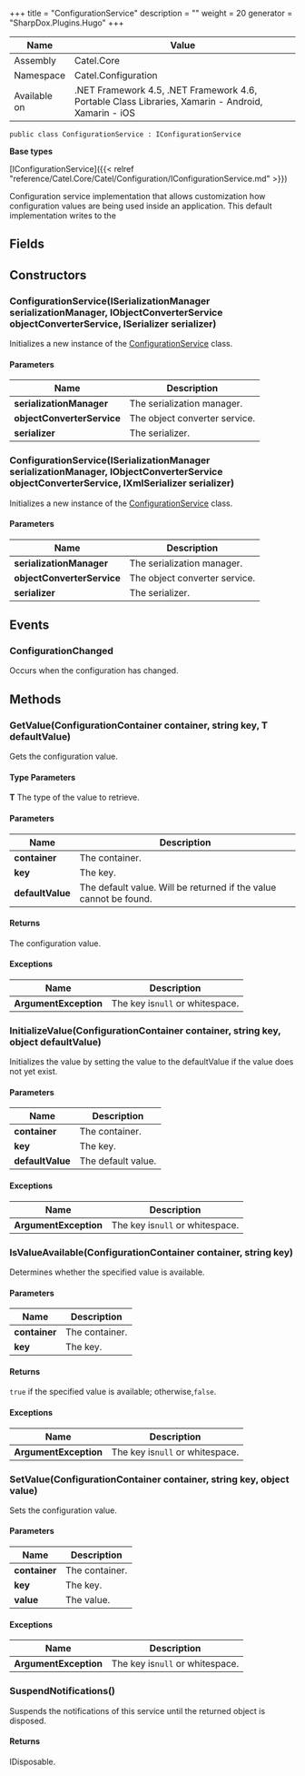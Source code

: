 

+++
title = "ConfigurationService" 
description = ""
weight = 20
generator = "SharpDox.Plugins.Hugo"
+++

Name|Value
---|---
Assembly|Catel.Core
Namespace|Catel.Configuration
Available on|.NET Framework 4.5, .NET Framework 4.6, Portable Class Libraries, Xamarin - Android, Xamarin - iOS

```
public class ConfigurationService : IConfigurationService
```

**Base types**

[IConfigurationService]({{< relref "reference/Catel.Core/Catel/Configuration/IConfigurationService.md" >}})

Configuration service implementation that allows customization how configuration values are being used inside an application. This default implementation writes to the

## Fields

## Constructors

### ConfigurationService(ISerializationManager serializationManager, IObjectConverterService objectConverterService, ISerializer serializer)

Initializes a new instance of the [ConfigurationService](#) class.

#### Parameters

Name|Description
---|---
**serializationManager**|The serialization manager.
**objectConverterService**|The object converter service.
**serializer**|The serializer.

### ConfigurationService(ISerializationManager serializationManager, IObjectConverterService objectConverterService, IXmlSerializer serializer)

Initializes a new instance of the [ConfigurationService](#) class.

#### Parameters

Name|Description
---|---
**serializationManager**|The serialization manager.
**objectConverterService**|The object converter service.
**serializer**|The serializer.

## Events

### ConfigurationChanged

Occurs when the configuration has changed.

## Methods

### GetValue<T>(ConfigurationContainer container, string key, T defaultValue)

Gets the configuration value.

#### Type Parameters

**T**
The type of the value to retrieve.

#### Parameters

Name|Description
---|---
**container**|The container.
**key**|The key.
**defaultValue**|The default value. Will be returned if the value cannot be found.

#### Returns

The configuration value.

#### Exceptions

Name|Description
---|---
**ArgumentException**|The key is`null` or whitespace.

### InitializeValue(ConfigurationContainer container, string key, object defaultValue)

Initializes the value by setting the value to the defaultValue if the value does not yet exist.

#### Parameters

Name|Description
---|---
**container**|The container.
**key**|The key.
**defaultValue**|The default value.

#### Exceptions

Name|Description
---|---
**ArgumentException**|The key is`null` or whitespace.

### IsValueAvailable(ConfigurationContainer container, string key)

Determines whether the specified value is available.

#### Parameters

Name|Description
---|---
**container**|The container.
**key**|The key.

#### Returns

`true` if the specified value is available; otherwise,`false`.

#### Exceptions

Name|Description
---|---
**ArgumentException**|The key is`null` or whitespace.

### SetValue(ConfigurationContainer container, string key, object value)

Sets the configuration value.

#### Parameters

Name|Description
---|---
**container**|The container.
**key**|The key.
**value**|The value.

#### Exceptions

Name|Description
---|---
**ArgumentException**|The key is`null` or whitespace.

### SuspendNotifications()

Suspends the notifications of this service until the returned object is disposed.

#### Returns

IDisposable.

